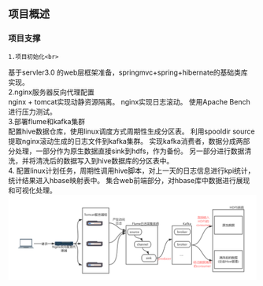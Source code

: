 ## 项目概述
### 项目支撑
    1.项目初始化<br>
  基于servler3.0 的web层框架准备，springmvc+spring+hibernate的基础类库
  实现。<br>
2.nginx服务器反向代理配置<br>
  nginx + tomcat实现动静资源隔离。
  nginx实现日志滚动。
  使用Apache Bench进行压力测试。<br>
3.部署flume和kafka集群<br>
  配置hive数据仓库，使用linux调度方式周期性生成分区表。
  利用spooldir source提取nginx滚动生成的日志文件到kafka集群。
  实现kafka消费者，数据分成两部分处理，一部分作为原生数据直接sink到hdfs，作为备份。
  另一部分进行数据清洗，并将清洗后的数据写入到hive数据库的分区表中。<br>
4.
  配置linux计划任务，周期性调用hive脚本，对上一天的日志信息进行kpi统计，统计结果进入hbase映射表中。
  集合web前端部分，对hbase库中数据进行展现和可视化处理。
![image](https://github.com/AlenaRuicheng/mybigdata/blob/master/elements/mybigdata-outline.jpg)
